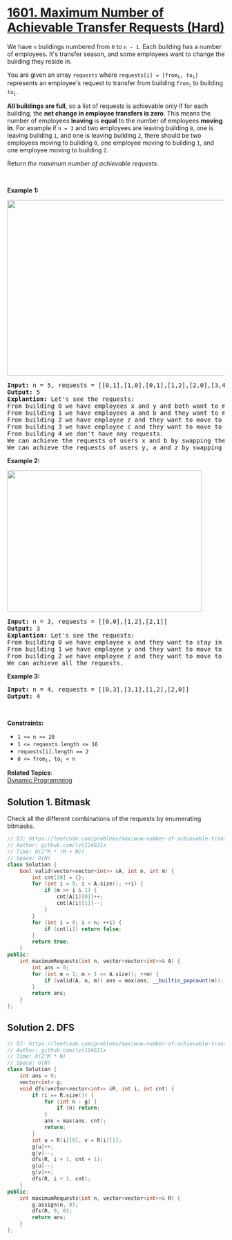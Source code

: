 # [1601. Maximum Number of Achievable Transfer Requests (Hard)](https://leetcode.com/problems/maximum-number-of-achievable-transfer-requests/)

<p>We have <code>n</code> buildings numbered from <code>0</code> to <code>n - 1</code>. Each building has a number of employees. It's transfer season, and some employees want to change the building they reside in.</p>

<p>You are given an array <code>requests</code> where <code>requests[i] = [from<sub>i</sub>, to<sub>i</sub>]</code> represents an employee's request to transfer from building <code>from<sub>i</sub></code> to building <code>to<sub>i</sub></code>.</p>

<p><strong>All buildings are full</strong>, so a list of requests is achievable only if for each building, the <strong>net change in employee transfers is zero</strong>. This means the number of employees <strong>leaving</strong> is <strong>equal</strong> to the number of employees <strong>moving in</strong>. For example if <code>n = 3</code> and two employees are leaving building <code>0</code>, one is leaving building <code>1</code>, and one is leaving building <code>2</code>, there should be two employees moving to building <code>0</code>, one employee moving to building <code>1</code>, and one employee moving to building <code>2</code>.</p>

<p>Return <em>the maximum number of achievable requests</em>.</p>

<p>&nbsp;</p>
<p><strong>Example 1:</strong></p>
<img alt="" src="https://assets.leetcode.com/uploads/2020/09/10/move1.jpg" style="width: 600px; height: 406px;">
<pre><strong>Input:</strong> n = 5, requests = [[0,1],[1,0],[0,1],[1,2],[2,0],[3,4]]
<strong>Output:</strong> 5
<strong>Explantion:</strong> Let's see the requests:
From building 0 we have employees x and y and both want to move to building 1.
From building 1 we have employees a and b and they want to move to buildings 2 and 0 respectively.
From building 2 we have employee z and they want to move to building 0.
From building 3 we have employee c and they want to move to building 4.
From building 4 we don't have any requests.
We can achieve the requests of users x and b by swapping their places.
We can achieve the requests of users y, a and z by swapping the places in the 3 buildings.
</pre>

<p><strong>Example 2:</strong></p>
<img alt="" src="https://assets.leetcode.com/uploads/2020/09/10/move2.jpg" style="width: 450px; height: 327px;">
<pre><strong>Input:</strong> n = 3, requests = [[0,0],[1,2],[2,1]]
<strong>Output:</strong> 3
<strong>Explantion:</strong> Let's see the requests:
From building 0 we have employee x and they want to stay in the same building 0.
From building 1 we have employee y and they want to move to building 2.
From building 2 we have employee z and they want to move to building 1.
We can achieve all the requests. </pre>

<p><strong>Example 3:</strong></p>

<pre><strong>Input:</strong> n = 4, requests = [[0,3],[3,1],[1,2],[2,0]]
<strong>Output:</strong> 4
</pre>

<p>&nbsp;</p>
<p><strong>Constraints:</strong></p>

<ul>
	<li><code>1 &lt;= n &lt;= 20</code></li>
	<li><code>1 &lt;= requests.length &lt;= 16</code></li>
	<li><code>requests[i].length == 2</code></li>
	<li><code>0 &lt;= from<sub>i</sub>, to<sub>i</sub> &lt; n</code></li>
</ul>


**Related Topics**:  
[Dynamic Programming](https://leetcode.com/tag/dynamic-programming/)

## Solution 1. Bitmask

Check all the different combinations of the requests by enumerating bitmasks.

```cpp
// OJ: https://leetcode.com/problems/maximum-number-of-achievable-transfer-requests/
// Author: github.com/lzl124631x
// Time: O(2^M * (M + N))
// Space: O(N)
class Solution {
    bool valid(vector<vector<int>> &A, int n, int m) {
        int cnt[20] = {};
        for (int i = 0; i < A.size(); ++i) {
            if (m >> i & 1) {
                cnt[A[i][0]]++;
                cnt[A[i][1]]--;
            }
        }
        for (int i = 0; i < n; ++i) {
            if (cnt[i]) return false;
        }
        return true;
    }
public:
    int maximumRequests(int n, vector<vector<int>>& A) {
        int ans = 0;
        for (int m = 1; m < 1 << A.size(); ++m) {
            if (valid(A, n, m)) ans = max(ans, __builtin_popcount(m));
        }
        return ans;
    }
};
```

## Solution 2. DFS

```cpp
// OJ: https://leetcode.com/problems/maximum-number-of-achievable-transfer-requests/
// Author: github.com/lzl124631x
// Time: O(2^M * N)
// Space: O(N)
class Solution {
    int ans = 0;
    vector<int> g;
    void dfs(vector<vector<int>> &R, int i, int cnt) {
        if (i == R.size()) {
            for (int n : g) {
                if (n) return;
            }
            ans = max(ans, cnt);
            return;
        }
        int u = R[i][0], v = R[i][1];
        g[u]++;
        g[v]--;
        dfs(R, i + 1, cnt + 1);
        g[u]--;
        g[v]++;
        dfs(R, i + 1, cnt);
    }
public:
    int maximumRequests(int n, vector<vector<int>>& R) {
        g.assign(n, 0);
        dfs(R, 0, 0);
        return ans;
    }
};
```